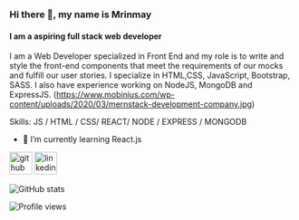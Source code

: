 ### Hi there 👋, my name is Mrinmay
#### I am a aspiring full stack web developer


I am a Web Developer specialized in Front End and my role is to write and style the front-end components that meet the requirements of our mocks and fulfill our user stories. I specialize in HTML,CSS, JavaScript, Bootstrap, SASS. I also have experience working on NodeJS, MongoDB and ExpressJS.
(https://www.mobinius.com/wp-content/uploads/2020/03/mernstack-development-company.jpg)

Skills: JS / HTML / CSS/ REACT/ NODE / EXPRESS / MONGODB

- 🌱 I’m currently learning React.js 


[<img src='https://cdn.jsdelivr.net/npm/simple-icons@3.0.1/icons/github.svg' alt='github' height='40'>](https://github.com/mrinmay-santra)  [<img src='https://cdn.jsdelivr.net/npm/simple-icons@3.0.1/icons/linkedin.svg' alt='linkedin' height='40'>](https://www.linkedin.com/in/mrinmay-santra//)  

![GitHub stats](https://github-readme-stats.vercel.app/api?username=mrinmay-santra&show_icons=true)  

![Profile views](https://gpvc.arturio.dev/mrinmay-santra)  
